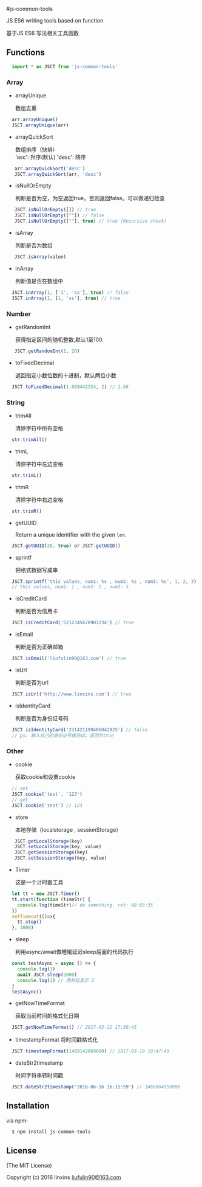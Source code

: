 #js-common-tools

JS ES6 writing tools based on function

基于JS ES6 写法相关工具函数


## Functions

```javascript
  import * as JSCT from 'js-common-tools'
```

### Array
- arrayUnique
  
  数组去重<br>
```javascript
  arr.arrayUnique()
  JSCT.arrayUnique(arr)
```  
- arrayQuickSort

  数组排序（快排） <br>
  'asc': 升序(默认)  'desc': 降序
```javascript
   arr.arrayQuickSort('desc') 
   JSCT.arrayQuickSort(arr, 'desc')
```
  
- isNullOrEmpty

  判断是否为空，为空返回true，否则返回false。可以做递归检查<br>
```javascript
   JSCT.isNullOrEmpty([]) // true
   JSCT.isNullOrEmpty([""]) // false
   JSCT.isNullOrEmpty([""], true) // true (Recursive check)
```   
- isArray 

  判断是否为数组 <br>
```javascript
   JSCT.isArray(value)
```

- inArray

  判断值是否在数组中<br>
```javascript
  JSCT.inArray(1, ['1', 'ss'], true) // false
  JSCT.inArray(1, [1, 'ss'], true) // true
```
     
     
### Number
- getRandomInt

  获得指定区间的随机整数,默认1至100. <br>
```javascript
   JSCT.getRandomInt(1, 20)
```
  
- toFixedDecimal
  
  返回指定小数位数的十进制，默认两位小数<br>
```javascript
  JSCT.toFixedDecimal(1.689442324, 2) // 1.68
```
  
### String
- trimAll 
  
  清除字符中所有空格 <br>
```javascript
  str.trimAll()
```
  
- trimL 
  
  清除字符中左边空格 <br>
```javascript
  str.trimL()
```  
- trimR 

  清除字符中右边空格 <br>
```javascript
  str.trimR()
```  
    
- getUUID
  
  Return a unique identifier with the given `len`.<br> 
```javascript
  JSCT.getUUID(20, true) or JSCT.getUUID()
``` 
- sprintf
  
  把格式数据写成串<br> 
```javascript
  JSCT.sprintf('this values, num1: %s , num2: %s , num3: %s', 1, 2, 3)
  // this values, num1: 1 , num2: 2 , num3: 3
```        
- isCreditCard
  
  判断是否为信用卡<br>
```javascript
  JSCT.isCreditCard('5212345678901234') // true
````
- isEmail 
  
  判断是否为正确邮箱<br>
```javascript
  JSCT.isEmail('liufulin90@163.com') // true
``` 
  
- isUrl 
  
  判断是否为url<br>
```javascript
  JSCT.isUrl('http://www.linxins.com') // true
```  
- isIdentityCard

  判断是否为身份证号码<br>
```javascript
  JSCT.isIdentityCard('231421199406042025') // false
  // ps: 输入自己的身份证号做测试，返回为true
```
  
### Other
- cookie

   获取cookie和设置cookie<br>
```javascript
  // set 
  JSCT.cookie('test', '123')
  // get
  JSCT.cookie('test') // 123
```

- store
   
   本地存储（localstorage , sessionStorage）
```javascript
   JSCT.getLocalStorage(key)
   JSCT.setLocalStorage(key, value)
   JSCT.getSessionStorage(key)
   JSCT.setSessionStorage(key, value)
```  

- Timer

  这是一个计时器工具
```javascript
  let tt = new JSCT.Timer()
  tt.start(function (timeStr) {
    console.log(timeStr)// do something. ret: 00:03:35
  })
  setTimeout(()=>{
    tt.stop()
  }, 3000)
```  

- sleep

  利用async/await做睡眠延迟sleep后面的代码执行
```javascript
  const testAsync = async () => {
    console.log(1)
    await JSCT.sleep(2000)
    console.log(2) // 两秒后显示 2
  }
  testAsync()
```

- getNowTimeFormat

  获取当前时间的格式化日期
```javascript
  JSCT.getNowTimeFormat() // 2017-03-12 17:30:45
````

- timestampFormat
  将时间戳格式化
```javascript
  JSCT.timestampFormat(1489142869000) // 2017-03-10 18:47:49
````

- dateStr2timestamp

  时间字符串转时间戳   
```javascript
  JSCT.dateStr2timestamp('2016-06-16 16:15:59') // 1466064959000
````

## Installation

via npm:

```bash
  $ npm install js-common-tools
```

## License
(The MIT License)

Copyright (c) 2016 linxins <liufulin90@163.com>
